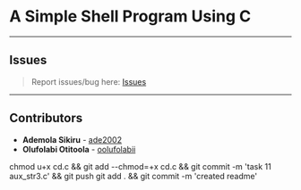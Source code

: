 # A Simple Shell Program Using C

---

## Issues

> Report issues/bug here: [Issues](https://github.com/oolufolabii/simple_shell/issues)

---

## Contributors

+ **Ademola Sikiru** - [ade2002](https://github.com/Ade2002/)
+ **Olufolabi Otitoola** - [oolufolabii](github.com/oolufolabii/)


chmod u+x cd.c && git add --chmod=+x cd.c && git commit -m 'task 11 aux_str3.c' && git push
git add . && git commit -m 'created readme'
